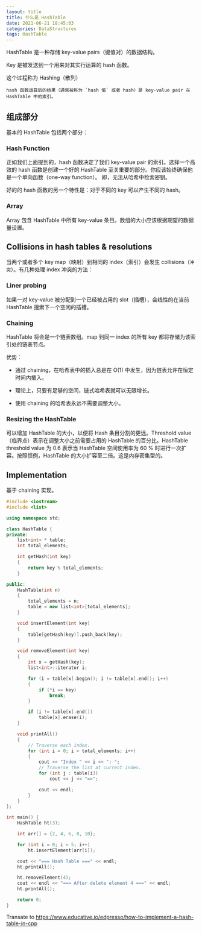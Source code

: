 ```yaml
---
layout: title
title: 什么是 HashTable
date: 2021-06-21 18:45:03
categories: DataStructures
tags: HashTable
---
```


HashTable 是一种存储 key-value pairs（键值对）的数据结构。

Key 是被发送到一个用来对其实行运算的 hash 函数。

这个过程称为 Hashing（散列）
```
hash 函数运算后的结果（通常被称为 `hash 值` 或者 hash）是 key-value pair 在 HashTable 中的索引。
```

<!-- more -->

## 组成部分

基本的 HashTable 包括两个部分：

### Hash Function

正如我们上面提到的，hash 函数决定了我们 key-value pair 的索引。选择一个高效的 hash 函数是创建一个好的 HashTable 至关重要的部分。你应该始终确保他是一个单向函数（one-way function）。
即，无法从哈希中检索密钥。

好的的 hash 函数的另一个特性是：对于不同的 key 可以产生不同的 hash。

### Array

Array 包含 HashTable 中所有 key-value 条目。数组的大小应该根据期望的数据量设置。

## Collisions in hash tables & resolutions

当两个或者多个 key map（映射）到相同的 index（索引）会发生 collisions（`冲突`）。有几种处理 index 冲突的方法：

### Liner probing

如果一对 key-value 被分配到一个已经被占用的 slot（插槽），会线性的在当前 HashTable 搜索下一个空闲的插槽。

### Chaining

HashTable 将会是一个链表数组。map 到同一 index 的所有 key 都将存储为该索引处的链表节点。

优势：

* 通过 chaining，在哈希表中的插入总是在 O(1) 中发生，因为链表允许在恒定时间内插入。

* 理论上，只要有足够的空间，链式哈希表就可以无限增长。

* 使用 chaining 的哈希表永远不需要调整大小。

### Resizing the HashTable

可以增加 HashTable 的大小，以便将 Hash 条目分割的更远。Threshold value（临界点）表示在调整大小之前需要占用的 HashTable 的百分比。HashTable threshold value 为 0.6 表示当 HashTable 空间使用率为 60 % 时进行一次扩容。按照惯例，HashTable 的大小扩容至二倍。这是内存密集型的。

## Implementation

基于 chaining 实现。

```cpp
#include <iostream>
#include <list>

using namespace std;

class HashTable {
private:
    list<int> * table;
    int total_elements;

    int getHash(int key)
    {
        return key % total_elements;
    }

public:
    HashTable(int n)
    {
        total_elements = n;
        table = new list<int>[total_elements];
    }

    void insertElement(int key)
    {
        table[getHash(key)].push_back(key);
    }

    void removeElement(int key)
    {
        int x = getHash(key);
        list<int>::iterator i;

        for (i = table[x].begin(); i != table[x].end(); i++)
        {
            if (*i == key)
                break;
        }

        if (i != table[x].end())
            table[x].erase(i);
    }

    void printAll()
    {
        // Traverse each index.
        for (int i = 0; i < total_elements; i++)
        {
            cout << "Index " << i << ": ";
            // Traverse the list at current index.
            for (int j : table[i])
                cout << j << "=>";

            cout << endl;
        }
    }
};

int main() {
    HashTable ht(3);

    int arr[] = {2, 4, 6, 8, 10};

    for (int i = 0; i < 5; i++)
        ht.insertElement(arr[i]);

    cout << "=== Hash Table ===" << endl;
    ht.printAll();

    ht.removeElement(4);
    cout << endl << "=== After delete element 4 ===" << endl;
    ht.printAll();

    return 0;
}

```

Transate to https://www.educative.io/edpresso/how-to-implement-a-hash-table-in-cpp

